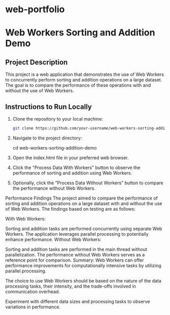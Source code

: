 # web-portfolio

# Web Workers Sorting and Addition Demo

## Project Description
This project is a web application that demonstrates the use of Web Workers to concurrently perform sorting and addition operations on a large dataset. The goal is to compare the performance of these operations with and without the use of Web Workers.

## Instructions to Run Locally

1. Clone the repository to your local machine:

   ```bash
   git clone https://github.com/your-username/web-workers-sorting-addition-demo.git

2. Navigate to the project directory:
 
   cd web-workers-sorting-addition-demo

3. Open the index.html file in your preferred web browser.

4. Click the "Process Data With Workers" button to observe the performance of sorting and addition using Web Workers.

5. Optionally, click the "Process Data Without Workers" button to compare the performance without Web Workers.

Performance Findings
The project aimed to compare the performance of sorting and addition operations on a large dataset with and without the use of Web Workers. The findings based on testing are as follows:

With Web Workers:

Sorting and addition tasks are performed concurrently using separate Web Workers.
The application leverages parallel processing to potentially enhance performance.
Without Web Workers:

Sorting and addition tasks are performed in the main thread without parallelization.
The performance without Web Workers serves as a reference point for comparison.
Summary:
Web Workers can offer performance improvements for computationally intensive tasks by utilizing parallel processing.

The choice to use Web Workers should be based on the nature of the data processing tasks, their intensity, and the trade-offs involved in communication overhead.

Experiment with different data sizes and processing tasks to observe variations in performance.
